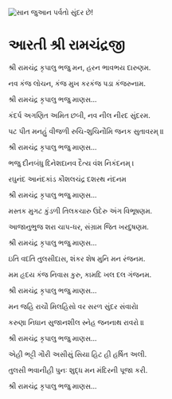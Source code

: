 ![સાન જુઆન પર્વતો સુંદર છે!](lib/assets/images/artis/img.png "સાન જુઆન પર્વતો")

# આરતી શ્રી રામચંદ્રજી

શ્રી રામચંદ્ર કૃપાલુ ભજુ મન, હરન ભાવભય દારુણમ.

નવ કંજ લોચન, કંજ મુખ કરકંજ પડા કંજરુનામ.

શ્રી રામચંદ્ર કૃપાલુ ભજુ માણસ...

કંદર્પ અગણિત અમિત છબી, નવ નીલ નીરદ સુંદરમ.

પટ પીત મનહું વીજળી રુચિ-શુચિનૌમિ જનક સુતાવરમ્ ॥

શ્રી રામચંદ્ર કૃપાલુ ભજુ માણસ...

ભજુ દીનબંધુ દિનેશદાનવ દૈત્ય વંશ નિકંદનમ્ ।

રઘુનંદ આનંદકાંડ કૌશલચંદ્ર દશરથ નંદનમ

શ્રી રામચંદ્ર કૃપાલુ ભજુ માણસ...

મસ્તક મુગટ કુંડળી તિલકચારુ ઉદેરુ અંગ વિભૂષણમ.

આજાનુભુજ શરા ચાપ-ધર, સંગ્રામ જિત ખરદુષણમ.

શ્રી રામચંદ્ર કૃપાલુ ભજુ માણસ...

ઇતિ વદતિ તુલસીદાસ, શંકર શેષ મુનિ મન રંજનમ.

મમ હૃદય કંજ નિવાસ કુરુ, કામદિ ખલ દલ ગંજનમ.

શ્રી રામચંદ્ર કૃપાલુ ભજુ માણસ...

મન જહિ રાચૌ મિલહિસો વર સરળ સુંદર સંવારો।

કરુણા નિધાન સુજાનશીલ સ્નેહ જનનાથ રાવરો ॥

શ્રી રામચંદ્ર કૃપાલુ ભજુ માણસ...

એહી ભટ્ટી ગૌરી અસીસું સિયા હિટ હી હર્ષિત અલી.

તુલસી ભવાનીહી પુનઃ શુદ્ધ મન મંદિરની પૂજા કરી.

શ્રી રામચંદ્ર કૃપાલુ ભજુ માણસ...